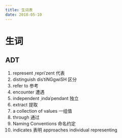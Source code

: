 ```yaml
---
title: 生词表
date: 2018-05-10
---
```


# 生词

## ADT
1. represent ˌrepriˈzent 代表
2. distinguish disˈtiNGgwiSH 区分
3. refer to 参考
4. encounter 遭遇
5. independent ˌindəˈpendənt 独立
6. extract 提取
7. a collection of values  一组值
8. through  通过
9. Naming Conventions 命名约定
10. indicates 表明
approaches
individual
representing